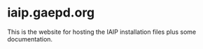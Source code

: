 # iaip.gaepd.org

This is the website for hosting the IAIP installation files plus some documentation.
